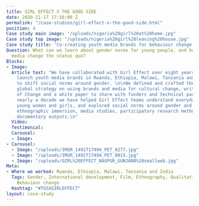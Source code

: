 ```yaml
---
title: GIRL EFFECT X THE GOOD SIDE
date: 2020-11-17 17:56:00 Z
permalink: "/case-studies/girl-effect-x-the-good-side.html"
position: 4
Case study main image: "/uploads/nigeria%20girl%20at%20home.jpg"
Case study top image: "/uploads/nigeria%20girl%20leaving%20house.jpg"
Case study title: 'Co-creating youth media brands for behaviour change with Girl Effect. '
Question: What can we learn about gender norms for young people, and how can branded
  media change the status quo?
Blocks:
- Image: 
  Article text: "We have collaborated with Girl Effect over eight years to help them
    launch youth media brands in Rwanda, Ethiopia, Malawi, Tanzania and India, designed
    to shift social norms around gender. \n\nWe defined and crafted the Girl Effect
    global strategy on using brands and media for cultural change, writing their Theory
    of Change and a white paper to share with funders and technical partners.\n\nOver
    nearly a decade we have helped Girl Effect teams understand everyday life for
    young women and girls, and explored social norms around gender and identity through
    ethnographic immersion, media studies, participatory research methods and rich
    documentary outputs.\n"
  Video: 
  Testimonial: 
  Carousel:
  - Image: 
- Carousel:
  - Image: "/uploads/IMGR_1492717494_PET_0277.jpg"
  - Image: "/uploads/IMGR_1492717494_PET_0015.jpg"
  - Image: "/uploads/GIRL%20EFFECT_NAGPUR_GUNJAN8%20smallweb.jpg"
Meta:
- Where we worked: Rwanda, Ethiopia, Malawi, Tanzania and India
  Tags: Gender, International development, Film, Ethnography, Qualitative, Young people,
    Behaviour change
  Hashtag: "#TGSXGIRLEFFECT"
layout: case-study
---
```


